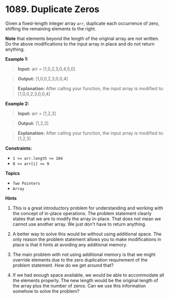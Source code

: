 # 1089. Duplicate Zeros

Given a fixed-length integer array `arr`, duplicate each occurrence of zero, shifting the remaining elements to the right.

**Note** that elements beyond the length of the original array are not written. Do the above modifications to the input array in place and do not return anything.

**Example 1:**

> **Input:** arr = \[1,0,2,3,0,4,5,0\]

> **Output:** \[1,0,0,2,3,0,0,4\]

> **Explanation:** After calling your function, the input array is modified to: \[1,0,0,2,3,0,0,4\]

**Example 2:**

> **Input:** arr = \[1,2,3\]

> **Output:** \[1,2,3\]

> **Explanation:** After calling your function, the input array is modified to: \[1,2,3\]

**Constraints:**

* `1 <= arr.length <= 104`
* `0 <= arr[i] <= 9`

**Topics**

* `Two Pointers`
* `Array`

**Hints**

1. This is a great introductory problem for understanding and working with the concept of in-place operations. The problem statement clearly states that we are to modify the array in-place. That does not mean we cannot use another array. We just don't have to return anything.

2. A better way to solve this would be without using additional space. The only reason the problem statement allows you to make modifications in place is that it hints at avoiding any additional memory.

3. The main problem with not using additional memory is that we might override elements due to the zero duplication requirement of the problem statement. How do we get around that?

4. If we had enough space available, we would be able to accommodate all the elements properly. The new length would be the original length of the array plus the number of zeros. Can we use this information somehow to solve the problem?
